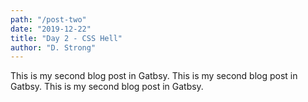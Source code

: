 ```yaml
---
path: "/post-two"
date: "2019-12-22"
title: "Day 2 - CSS Hell"
author: "D. Strong"
---
```


This is my second blog post in Gatbsy.
This is my second blog post in Gatbsy.
This is my second blog post in Gatbsy.